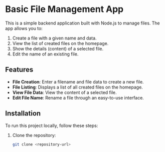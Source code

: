 # Basic File Management App

This is a simple backend application built with Node.js to manage files. The app allows you to:

1. Create a file with a given name and data.
2. View the list of created files on the homepage.
3. Show the details (content) of a selected file.
4. Edit the name of an existing file.

## Features

- **File Creation**: Enter a filename and file data to create a new file.
- **File Listing**: Displays a list of all created files on the homepage.
- **View File Data**: View the content of a selected file.
- **Edit File Name**: Rename a file through an easy-to-use interface.

## Installation

To run this project locally, follow these steps:

1. Clone the repository:
   ```bash
   git clone <repository-url>
